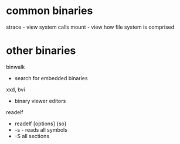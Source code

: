 # common binaries

strace - view system calls
mount - view how file system is comprised

# other binaries

binwalk
- search for embedded binaries

xxd, bvi
- binary viewer editors

readelf
- readelf [options] {so}
- -s - reads all symbols
- -S all sections

